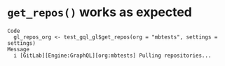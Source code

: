 # `get_repos()` works as expected

    Code
      gl_repos_org <- test_gql_gl$get_repos(org = "mbtests", settings = settings)
    Message
      i [GitLab][Engine:GraphQL][org:mbtests] Pulling repositories...

